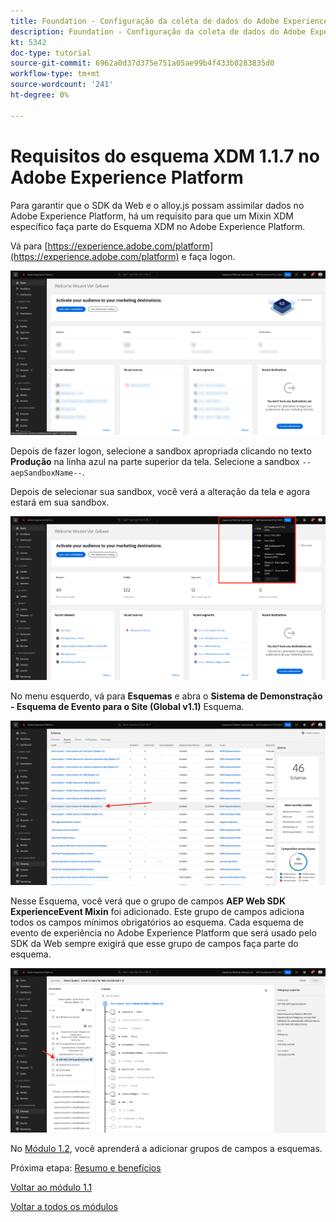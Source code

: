 ```yaml
---
title: Foundation - Configuração da coleta de dados do Adobe Experience Platform e da extensão SDK da Web - Requisitos do esquema XDM no Adobe Experience Platform
description: Foundation - Configuração da coleta de dados do Adobe Experience Platform e da extensão SDK da Web - Requisitos do esquema XDM no Adobe Experience Platform
kt: 5342
doc-type: tutorial
source-git-commit: 6962a0d37d375e751a05ae99b4f433b0283835d0
workflow-type: tm+mt
source-wordcount: '241'
ht-degree: 0%

---
```


# Requisitos do esquema XDM 1.1.7 no Adobe Experience Platform

Para garantir que o SDK da Web e o alloy.js possam assimilar dados no Adobe Experience Platform, há um requisito para que um Mixin XDM específico faça parte do Esquema XDM no Adobe Experience Platform.

Vá para [https://experience.adobe.com/platform](https://experience.adobe.com/platform) e faça logon.

![Depurador da AEP](./images/exp1.png)

Depois de fazer logon, selecione a sandbox apropriada clicando no texto **Produção** na linha azul na parte superior da tela. Selecione a sandbox `--aepSandboxName--`.

Depois de selecionar sua sandbox, você verá a alteração da tela e agora estará em sua sandbox.

![Depurador da AEP](./images/exp2.png)

No menu esquerdo, vá para **Esquemas** e abra o **Sistema de Demonstração - Esquema de Evento para o Site (Global v1.1)** Esquema.

![Depurador da AEP](./images/exp3.png)

Nesse Esquema, você verá que o grupo de campos **AEP Web SDK ExperienceEvent Mixin** foi adicionado. Este grupo de campos adiciona todos os campos mínimos obrigatórios ao esquema. Cada esquema de evento de experiência no Adobe Experience Platform que será usado pelo SDK da Web sempre exigirá que esse grupo de campos faça parte do esquema.

![Depurador da AEP](./images/exp4.png)

No [Módulo 1.2](./../module1.2/data-ingestion.md), você aprenderá a adicionar grupos de campos a esquemas.

Próxima etapa: [Resumo e benefícios](./summary.md)

[Voltar ao módulo 1.1](./data-ingestion-launch-web-sdk.md)

[Voltar a todos os módulos](./../../../overview.md)
